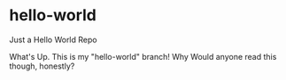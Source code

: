 # hello-world
Just a Hello World Repo

What's Up. This is my "hello-world" branch!
Why Would anyone read this though, honestly?
